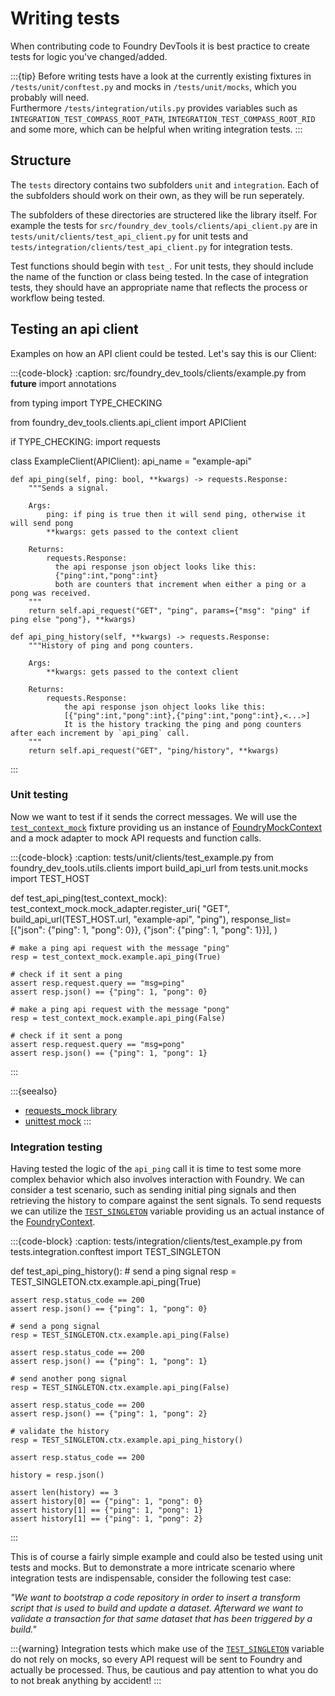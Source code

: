 # Writing tests

When contributing code to Foundry DevTools it is best practice to create tests for logic you've changed/added.

:::{tip}
Before writing tests have a look at the currently existing fixtures in `/tests/unit/conftest.py` and mocks in `/tests/unit/mocks`, which you probably will need.  
Furthermore `/tests/integration/utils.py` provides variables such as `INTEGRATION_TEST_COMPASS_ROOT_PATH`, `INTEGRATION_TEST_COMPASS_ROOT_RID` and some more, which can be helpful when writing integration tests.
:::

## Structure

The `tests` directory contains two subfolders `unit` and `integration`.
Each of the subfolders should work on their own, as they will be run seperately.

The subfolders of these directories are structered like the library itself.
For example the tests for `src/foundry_dev_tools/clients/api_client.py` are in `tests/unit/clients/test_api_client.py` for unit tests and `tests/integration/clients/test_api_client.py` for integration tests.

Test functions should begin with `test_`.  For unit tests, they should include the name of the function or class being tested.
In the case of integration tests, they should have an appropriate name that reflects the process or workflow being tested.


## Testing an api client

Examples on how an API client could be tested.
Let's say this is our Client:

:::{code-block}
:caption: src/foundry_dev_tools/clients/example.py
from __future__ import annotations

from typing import TYPE_CHECKING

from foundry_dev_tools.clients.api_client import APIClient

if TYPE_CHECKING:
    import requests


class ExampleClient(APIClient):
    api_name = "example-api"

    def api_ping(self, ping: bool, **kwargs) -> requests.Response:
        """Sends a signal.

        Args:
            ping: if ping is true then it will send ping, otherwise it will send pong
            **kwargs: gets passed to the context client

        Returns:
            requests.Response:
              the api response json object looks like this:
              {"ping":int,"pong":int}
              both are counters that increment when either a ping or a pong was received.
        """
        return self.api_request("GET", "ping", params={"msg": "ping" if ping else "pong"}, **kwargs)

    def api_ping_history(self, **kwargs) -> requests.Response:
        """History of ping and pong counters.

        Args:
            **kwargs: gets passed to the context client

        Returns:
            requests.Response:
                the api response json ohject looks like this:
                [{"ping":int,"pong":int},{"ping":int,"pong":int},<...>]
                It is the history tracking the ping and pong counters after each increment by `api_ping` call.
        """
        return self.api_request("GET", "ping/history", **kwargs)
:::

### Unit testing

Now we want to test if it sends the correct messages. 
We will use the [`test_context_mock`](#tests.unit.conftest.test_context_mock) fixture providing us an instance of [FoundryMockContext](#tests.unit.mocks.FoundryMockContext) and a mock adapter to mock API requests and function calls.

:::{code-block}
:caption: tests/unit/clients/test_example.py
from foundry_dev_tools.utils.clients import build_api_url
from tests.unit.mocks import TEST_HOST

def test_api_ping(test_context_mock):
    test_context_mock.mock_adapter.register_uri(
        "GET",
        build_api_url(TEST_HOST.url, "example-api", "ping"),
        response_list=[{"json": {"ping": 1, "pong": 0}}, {"json": {"ping": 1, "pong": 1}}],
    )

    # make a ping api request with the message "ping"
    resp = test_context_mock.example.api_ping(True)

    # check if it sent a ping
    assert resp.request.query == "msg=ping"
    assert resp.json() == {"ping": 1, "pong": 0}

    # make a ping api request with the message "pong"
    resp = test_context_mock.example.api_ping(False)

    # check if it sent a pong
    assert resp.request.query == "msg=pong"
    assert resp.json() == {"ping": 1, "pong": 1}
:::


:::{seealso}
- [requests_mock library](https://requests-mock.readthedocs.io)
- [unittest mock](https://docs.python.org/3/library/unittest.mock.html)
:::

### Integration testing

Having tested the logic of the `api_ping` call it is time to test some more complex behavior which also involves interaction with Foundry. 
We can consider a test scenario, such as sending initial ping signals and then retrieving the history to compare against the sent signals.
To send requests we can utilize the [`TEST_SINGLETON`](#tests.integration.conftest.TEST_SINGLETON) variable providing us an actual instance of the [FoundryContext](/dev/architecture/foundry_context_implementation.md).

:::{code-block}
:caption: tests/integration/clients/test_example.py
from tests.integration.conftest import TEST_SINGLETON

def test_api_ping_history():
    # send a ping signal
    resp = TEST_SINGLETON.ctx.example.api_ping(True)

    assert resp.status_code == 200
    assert resp.json() == {"ping": 1, "pong": 0}

    # send a pong signal
    resp = TEST_SINGLETON.ctx.example.api_ping(False)

    assert resp.status_code == 200
    assert resp.json() == {"ping": 1, "pong": 1}

    # send another pong signal
    resp = TEST_SINGLETON.ctx.example.api_ping(False)

    assert resp.status_code == 200
    assert resp.json() == {"ping": 1, "pong": 2}

    # validate the history
    resp = TEST_SINGLETON.ctx.example.api_ping_history()

    assert resp.status_code == 200
    
    history = resp.json()

    assert len(history) == 3
    assert history[0] == {"ping": 1, "pong": 0}
    assert history[1] == {"ping": 1, "pong": 1}
    assert history[1] == {"ping": 1, "pong": 2}
:::

This is of course a fairly simple example and could also be tested using unit tests and mocks.
But to demonstrate a more intricate scenario where integration tests are indispensable, consider the following test case:

_"We want to bootstrap a code repository in order to insert a transform script that is used to build and update a dataset. 
Afterward we want to validate a transaction for that same dataset that has been triggered by a build."_

:::{warning}
Integration tests which make use of the [`TEST_SINGLETON`](#tests.integration.conftest.TEST_SINGLETON) variable do not rely on mocks, so every API request will be sent to Foundry and actually be processed.
Thus, be cautious and pay attention to what you do to not break anything by accident!
:::
